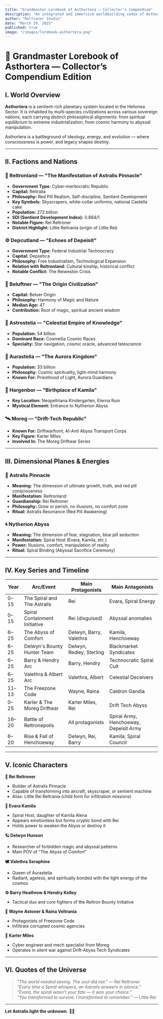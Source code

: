 ```yaml
---
title: "Grandmaster Lorebook of Asthortera — Collector’s Compendium"
description: "An integrated and immersive worldbuilding codex of Asthortera, its civilizations, dimensions, conflicts, and characters — from Spiral to Astralis."
author: "Reltroner Studio"
date: "March 29, 2025"
published: true
image: "/images/lorebook-asthortera.png"
---
```


# 🌌 Grandmaster Lorebook of Asthortera — Collector’s Compendium Edition

## I. World Overview
**Asthortera** is a sentient-rich planetary system located in the Helionea Sector. It is inhabited by multi-species civilizations across various sovereign nations, each carrying distinct philosophical alignments: from spiritual equilibrium to extreme industrialization, from cosmic harmony to abyssal manipulation.

Asthortera is a battleground of ideology, energy, and evolution — where consciousness is power, and legacy shapes destiny.

---

## II. Factions and Nations

### 🌟 Reltronland — "The Manifestation of Astralis Pinnacle"
- **Government Type:** Cyber-meritocratic Republic
- **Capital:** Reltralia
- **Philosophy:** Red Pill Realism, Self-discipline, Sentient Development
- **Key Symbols:** Skyscrapers, white-collar uniforms, national Castella cake
- **Population:** 272 billion
- **SDI (Sentient Development Index):** 0.984/1
- **Notable Figure:** Rei Reltroner
- **District Highlight:** Little Reltrania (origin of Little Rei)

### ⚙️ Depcutland — "Echoes of Depeisit"
- **Government Type:** Federal Industrial Technocracy
- **Capital:** Depsetica
- **Philosophy:** Free Industrialism, Technological Expansion
- **Relation with Reltronland:** Cultural kinship, historical conflict
- **Notable Conflict:** The Reiweston Crisis

### 🔮 Beluftner — "The Origin Civilization"
- **Capital:** Beluer Origin
- **Philosophy:** Harmony of Magic and Nature
- **Median Age:** 47
- **Contribution:** Root of magic, spiritual ancient wisdom

### 🌠 Astrostelia — "Celestial Empire of Knowledge"
- **Population:** 54 billion
- **Dominant Race:** Cosmeilia Cosmic Races
- **Specialty:** Star navigation, cosmic oracle, advanced telescience

### 🌌 Aurastelia — "The Aurora Kingdom"
- **Population:** 33 billion
- **Philosophy:** Cosmic spirituality, light-mind harmony
- **Known For:** Priesthood of Light, Aurora Guardians

### 🌊 Hargenbor — "Birthplace of Kamila"
- **Key Location:** Neopeltriana Kindergarten, Eterna Ruin
- **Mystical Element:** Entrance to Nytherion Abyss

### 🛰 Moreg — "Drift-Tech Republic"
- **Known For:** Driftwarfront, AI-Anti Abyss Transport Corps
- **Key Figure:** Karler Miles
- **Involved In:** The Moreg Driftwar Series

---

## III. Dimensional Planes & Energies

### 🔺 Astralis Pinnacle
- **Meaning:** The dimension of ultimate growth, truth, and red pill consciousness
- **Manifestation:** Reltronland
- **Guardianship:** Rei Reltroner
- **Philosophy:** Grow or perish, no illusions, no comfort zone
- **Ritual:** Astralis Resonance (Red Pill Awakening)

### 🌀 Nytherion Abyss
- **Meaning:** The dimension of fear, stagnation, blue pill seduction
- **Manifestation:** Spiral Host (Evara, Kamila, etc.)
- **Power:** Illusions, comfort, manipulation of reality
- **Ritual:** Spiral Binding (Abyssal Sacrifice Ceremony)

---

## IV. Key Series and Timeline

| Year | Arc/Event                         | Main Protagonists             | Main Antagonists                 |
|------|-----------------------------------|-------------------------------|----------------------------------|
| 0–15 | The Spiral and The Astralis       | Rei                           | Evara, Spiral Energy             |
| 0–15 | Spiral Containment Initiative     | Rei (disguised)               | Abyssal anomalies                |
| 6–25 | The Abyss of Comfort              | Delwyn, Barry, Valethra       | Kamila, Henchoeway               |
| 6–25 | Delwyn's Bounty Hunter Team       | Delwyn, Redley, Sterling      | Blackmarket Syndicates           |
| 6–25 | Barry & Hendry Arc                | Barry, Hendry                 | Technocratic Spiral Cult         |
| 6–25 | Valethra & Albert Arc             | Valethra, Albert              | Celestial Deceivers              |
| 11–13| The Freezone Code                 | Wayne, Raina                  | Caldron Gandia                   |
| 0–25 | Karler & The Moreg Driftwar       | Karler Miles, Rei             | Drift Tech Abyss                 |
| 16–20| Battle of Reltronepolis           | All protagonists              | Spiral Army, Henchoeway, Depeisit Army                      |
| 6–20 | Rise & Fall of Henchoeway         | Delwyn, Rei, Barry            | Kamila, Spiral Council           |

---

## V. Iconic Characters

**🧠 Rei Reltroner**  
- Builder of Astralis Pinnacle  
- Capable of transforming into aircraft, skyscraper, or sentient machine  
- Alias: Little Rei Reltrania (child form for infiltration missions)  

**🌸 Evara Kamila**  
- Spiral Host, daughter of Kamila Alena  
- Appears emotionless but forms cryptic bond with Rei  
- Holds power to awaken the Abyss or destroy it  

**🪐 Delwyn Hunson**  
- Researcher of forbidden magic and abyssal patterns  
- Main POV of \"The Abyss of Comfort\"

**🕊 Valethra Seraphine**  
- Queen of Aurastelia  
- Radiant, ageless, and spiritually bonded with the light energy of the cosmos  

**⚙️ Barry Heathrow & Hendry Kelley**  
- Tactical duo and core fighters of the Reltron Bounty Initiative

**🌌 Wayne Astoner & Raina Veltrania**  
- Protagonists of Freezone Code  
- Infiltrate corrupted cosmic agencies

**🚀 Karler Miles**  
- Cyber engineer and mech specialist from Moreg  
- Operates in silent war against Drift-Abyss Tech Syndicates

---

## VI. Quotes of the Universe

> *\"The world needed saving. The soul did not.\"* — Rei Reltroner  
> *\"Every time a Spiral whispers, an Astralis answers in silence.\"*  
> *\"Evara, the spiral wasn't your fate — it was your choice.\"*  
> *\"You transformed to survive. I transformed to remember.\"* — Little Rei

---

**Let Astralis light the unknown.** 🔺✨
